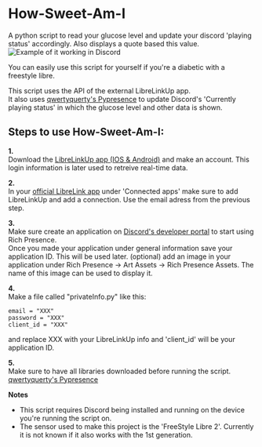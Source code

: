 # How-Sweet-Am-I
A python script to read your glucose level and update your discord 'playing status' accordingly. Also displays a quote based this value.
![Example of it working in Discord](https://i.imgur.com/tdXdVA1.png)

You can easily use this script for yourself if you're a diabetic with a freestyle libre.  

This script uses the API of the external LibreLinkUp app.  
It also uses [qwertyquerty's Pypresence](https://github.com/qwertyquerty/pypresence) to update Discord's 'Currently playing status' in which the glucose level and other data is shown.


## Steps to use How-Sweet-Am-I:

**1.**  
Download the [LibreLinkUp app (IOS & Android)](https://www.librelinkup.com/) and make an account. This login information is later used to retreive real-time data.

**2.**  
In your [official LibreLink app](https://www.freestyle.abbott/ca-en/apps-and-software/freestyle-libre-2.html) under 'Connected apps' make sure to add LibreLinkUp and add a connection.
Use the email adress from the previous step.

**3.**  
Make sure create an application on [Discord's developer portal](https://discord.com/developers/applications) to start using Rich Presence.  
Once you made your application under general information save your application ID. This will be used later.
(optional) add an image in your application under Rich Presence -> Art Assets -> Rich Presence Assets. The name of this image can be used to display it.  

**4.**  
Make a file called "privateInfo.py" like this:  

    email = "XXX"  
    password = "XXX"  
    client_id = "XXX"  
    
and replace XXX with your LibreLinkUp info and 'client_id' will be your application ID.

**5.**  
Make sure to have all libraries downloaded before running the script.  
[qwertyquerty's Pypresence](https://github.com/qwertyquerty/pypresence) 

**Notes**  
- This script requires Discord being installed and running on the device you're running the script on.  
- The sensor used to make this project is the 'FreeStyle Libre 2'. Currently it is not known if it also works with the 1st generation.
